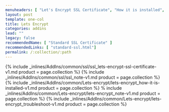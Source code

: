 ```yaml
---
menuheaders: [ "Let's Encrypt SSL Certificate", "How it is installed", "Troubleshoot" ]
layout: post
template: one-col
title: Lets Encrypt
categories: addins
lead: ""
legacy: false
recommendedName: [ "Standard SSL Certificate" ]
recommendedLinks: [ "standard-ssl.html"]
permalink: /:collection/:path
---
```



<a href="#lets-encrypt-ssl-certificate"></a>{% include _inlines/AddIns/common/ssl/ssl_lets-encrypt-ssl-certificate-v1.md  product = page.collection %}
{% include _inlines/AddIns/common/ssl/ssl_note-v1.md  product = page.collection %}
<a href="#how-it-is-installed"></a>{% include _inlines/AddIns/common/Lets-encrypt/lets-encrypt_how-it-is-installed-v1.md  product = page.collection %}
% include _inlines/AddIns/common/Lets-encrypt/lets-encrypt_note-v1.md  product = page.collection %}
<a href="#troubleshoot"></a>{% include _inlines/AddIns/common/Lets-encrypt/lets-encrypt_troubleshoot-v1.md  product = page.collection %}